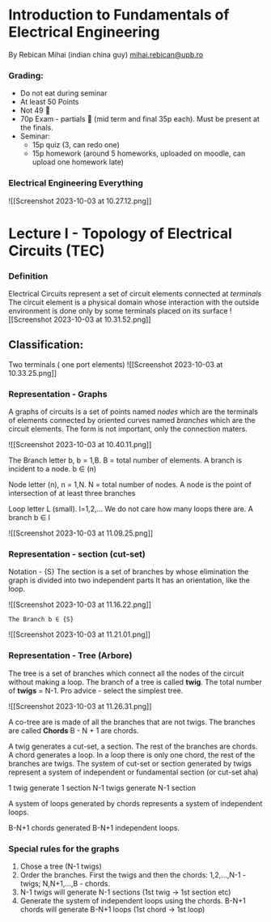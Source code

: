 # Introduction to  Fundamentals of Electrical Engineering

By Rebican Mihai (indian china guy)
mihai.rebican@upb.ro

### Grading:
* Do not eat during seminar
* At least 50 Points
* Not 49 🥲
* 70p Exam - partials 🥲 (mid term and final 35p each). Must be present at the finals.
* Seminar:
	* 15p quiz (3, can redo one)
	* 15p homework (around 5 homeworks, uploaded on moodle, can upload one homework late)

### Electrical Engineering Everything

![[Screenshot 2023-10-03 at 10.27.12.png]]

# Lecture I - Topology of Electrical Circuits (TEC)

### Definition
Electrical Circuits represent a set of circuit elements connected at *terminals*
The circuit element is a physical domain whose interaction with the outside environment is done only by some terminals placed on its surface
![[Screenshot 2023-10-03 at 10.31.52.png]]

## Classification:
Two terminals ( one port elements)
 ![[Screenshot 2023-10-03 at 10.33.25.png]]
### Representation - Graphs
A graphs of circuits is a set of points named *nodes* which are the terminals of elements connected by oriented curves named *branches* which are the circuit elements.
The form is not important, only the connection maters. 

![[Screenshot 2023-10-03 at 10.40.11.png]]

The Branch
	letter b, b = 1,B. B = total number of elements.
	A branch is incident to a node.
	b ∈ (n)

Node
	letter (n), n = 1,N. N = total number of nodes.
	A node is the point of intersection of at least three branches

Loop
	letter L (small). l=1,2,...
	We do not care how many loops there are.
	A branch b ∈ l

![[Screenshot 2023-10-03 at 11.09.25.png]]

### Representation  - section (cut-set)
Notation - {S}
The section is a set of branches by whose elimination the graph is divided into two independent parts
It has an orientation, like the loop.

![[Screenshot 2023-10-03 at 11.16.22.png]]

	The Branch b ∈ {S}

![[Screenshot 2023-10-03 at 11.21.01.png]]

### Representation - Tree (Arbore)

The tree is a set of branches which connect all the nodes of the circuit without making a loop.
The branch of a tree is called **twig**.
The total number of **twigs** = N-1.
Pro advice - select the simplest tree.

![[Screenshot 2023-10-03 at 11.26.31.png]]

A co-tree are is made of all the branches that are not twigs.
The branches are called **Chords**
B - N + 1 are chords.

A twig generates a cut-set, a section. The rest of the branches are chords.
A chord generates a loop. In a loop there is only one chord, the rest of the branches are twigs.
The system of cut-set or section generated by twigs represent a system of independent or fundamental section (or cut-set aha)

1 twig generate 1 section
N-1 twigs generate N-1 section

A system of loops generated by chords represents a system of independent loops.

B-N+1 chords generated B-N+1 independent loops.

### Special rules for the graphs
1. Chose a tree (N-1 twigs)
2. Order the branches. First the twigs and then the chords: 1,2,...,N-1 - twigs; N,N+1,...,B - chords.
3. N-1 twigs will generate N-1 sections (1st twig -> 1st section etc)
4. Generate the system of independent loops using the chords. B-N+1 chords will generate B-N+1 loops (1st chord -> 1st loop)

 